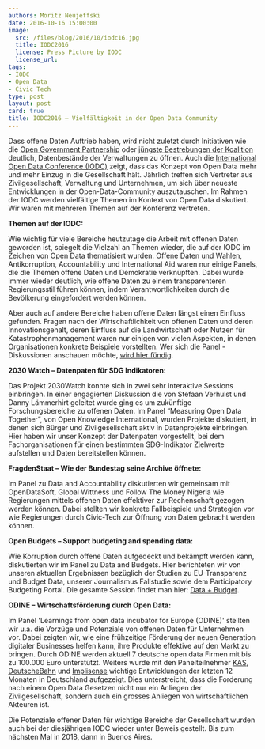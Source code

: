 ```yaml
---
authors: Moritz Neujeffski
date: 2016-10-16 15:00:00
image:
  src: /files/blog/2016/10/iodc16.jpg
  title: IODC2016
  license: Press Picture by IODC 
  license_url: 
tags:
- IODC
- Open Data
- Civic Tech
type: post
layout: post
card: true
title: IODC2016 – Vielfältigkeit in der Open Data Community
---
```


Dass offene Daten Auftrieb haben, wird nicht zuletzt durch Initiativen wie die <a href="http://www.opengovpartnership.org/">Open Government Partnership</a> oder <a href="https://okfn.de/blog/2016/10/opendata-gesetz/">jüngste Bestrebungen der Koalition</a> deutlich, Datenbestände der Verwaltungen zu öffnen. Auch die <a href="http://opendatacon.org/">International Open Data Conference (IODC)</a> zeigt, dass das Konzept von Open Data mehr und mehr Einzug in die Gesellschaft hält. Jährlich treffen sich Vertreter aus Zivilgesellschaft, Verwaltung und Unternehmen, um sich über neueste Entwicklungen in der Open-Data-Community auszutauschen. Im Rahmen der IODC werden vielfältige Themen im Kontext von Open Data diskutiert. Wir waren mit mehreren Themen auf der Konferenz vertreten.



<strong>Themen auf der IODC:</strong>

Wie wichtig für viele Bereiche heutzutage die Arbeit mit offenen Daten geworden ist, spiegelt die Vielzahl an Themen wieder, die auf der IODC im Zeichen von Open Data thematisiert wurden. Offene Daten und Wahlen, Antikorruption, Accountability und International Aid waren nur einige Panels, die die Themen offene Daten und Demokratie verknüpften. Dabei wurde immer wieder deutlich, wie offene Daten zu einem transparenteren Regierungsstil führen können, indem Verantwortlichkeiten durch die Bevölkerung eingefordert werden können.

Aber auch auf andere Bereiche haben offene Daten längst einen Einfluss gefunden. Fragen nach der Wirtschaftlichkeit von offenen Daten und deren Innovationsgehalt, deren Einfluss auf die Landwirtschaft oder Nutzen für Katastrophenmanagement waren nur einigen von vielen Aspekten, in denen Organisationen konkrete Beispiele vorstellten. 
Wer sich die Panel -Diskussionen anschauen möchte, <a href="http://opendatacon.org/press-area/downloads/videos/">wird hier fündig</a>.


<strong>2030 Watch – Datenpaten für SDG Indikatoren:</strong>

Das Projekt 2030Watch konnte sich in zwei sehr interaktive Sessions einbringen. In einer engagierten Diskussion die von Stefaan Verhulst und Danny Lämmerhirt geleitet wurde ging es um zukünftige Forschungsbereiche zu offenen Daten. Im Panel “Measuring Open Data Together”, von Open Knowledge International, wurden Projekte diskutiert, in denen sich Bürger und Zivilgesellschaft aktiv in Datenprojekte einbringen. Hier haben wir unser Konzept der Datenpaten vorgestellt, bei dem Fachorganisationen für einen bestimmten SDG-Indikator Zielwerte aufstellen und Daten bereitstellen können. 


<strong>FragdenStaat – Wie der Bundestag seine Archive öffnete:</strong>

Im Panel zu Data and Accountability diskutierten wir gemeinsam mit OpenDataSoft, Global Wittness und  Follow The Money Nigeria wie Regierungen mittels offenen Daten effektiver zur Rechenschaft gezogen werden können. Dabei stellten wir konkrete Fallbeispiele und Strategien vor wie Regierungen durch Civic-Tech zur Öffnung von Daten gebracht werden können.


 
<strong>Open Budgets – Support budgeting and spending data:</strong>

Wie Korruption durch offene Daten aufgedeckt und bekämpft werden kann, diskutierten wir im Panel zu Data and Budgets. Hier berichteten wir von unseren aktuellen Ergebnissen bezüglich der Studien zu EU-Transparenz und Budget Data, unserer Journalismus Fallstudie sowie dem Participatory Budgeting Portal. Die gesamte Session findet man hier: <a href="https://www.youtube.com/watch?v=U9vOTLo3GMQ">Data + Budget</a>.


 
<strong>ODINE – Wirtschaftsförderung durch Open Data:</strong>

Im Panel 'Learnings from open data incubator for Europe (ODINE)' stellten wir u.a. die Vorzüge und Potenziale von offenen Daten für Unternehmen vor. Dabei zeigten wir, wie eine frühzeitige Förderung der neuen Generation digitaler Businesses helfen kann, ihre Produkte effektive auf den Markt zu bringen.  Durch ODINE werden aktuell 7 deutsche open data Firmen mit bis zu 100.000 Euro unterstützt. Weiters wurde mit den Panelteilnehmer <a href="http://www.kas.de/wf/de/21.164/">KAS</a>, <a href="http://data.deutschebahn.com/">DeutscheBahn</a> und <a href="http://blog.implisense.com/what-do-we-need-to-foster-open-data-in-b2b/">Implisense</a> wichtige Entwicklungen der letzten 12 Monaten in Deutschland aufgezeigt. Dies unterstreicht, dass die Forderung nach einem Open Data Gesetzen nicht nur ein Anliegen der Zivilgesellschaft, sondern auch ein grosses Anliegen von wirtschaftlichen Akteuren ist.
<br/>

 
Die Potenziale offener Daten für wichtige Bereiche der Gesellschaft wurden auch bei der diesjährigen IODC wieder unter Beweis gestellt. Bis zum nächsten Mal in 2018, dann in Buenos Aires. 
